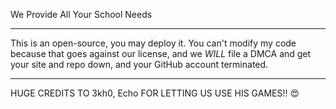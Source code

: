 We Provide All Your School Needs
________________________________

This is an open-source, you may deploy it. You can't modify my code because that goes against our license, and we *WILL* file a DMCA and get your site and repo down, and  your GitHub account terminated.
________________________________

HUGE CREDITS TO 3kh0, Echo FOR LETTING US USE HIS GAMES!! 😍
